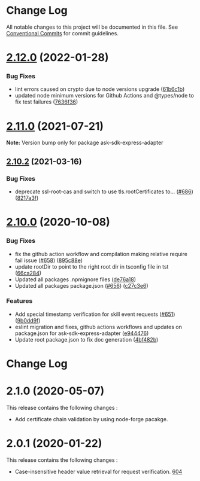 # Change Log

All notable changes to this project will be documented in this file.
See [Conventional Commits](https://conventionalcommits.org) for commit guidelines.

# [2.12.0](https://github.com/alexa/alexa-skills-kit-sdk-for-nodejs/compare/v2.11.0...v2.12.0) (2022-01-28)


### Bug Fixes

* lint errors caused on crypto due to node versions upgrade ([61b6c1b](https://github.com/alexa/alexa-skills-kit-sdk-for-nodejs/commit/61b6c1bc5524ae4732448dfb337911c4da5cf8e3))
* updated node minimum versions for Github Actions and @types/node to fix test failures ([7636f36](https://github.com/alexa/alexa-skills-kit-sdk-for-nodejs/commit/7636f3628b26af3fce0088105bb4b6738b9299c8))





# [2.11.0](https://github.com/alexa/alexa-skills-kit-sdk-for-nodejs/compare/v2.10.2...v2.11.0) (2021-07-21)

**Note:** Version bump only for package ask-sdk-express-adapter





## [2.10.2](https://github.com/alexa/alexa-skills-kit-sdk-for-nodejs/compare/v2.10.0...v2.10.2) (2021-03-16)


### Bug Fixes

* deprecate ssl-root-cas and switch to use tls.rootCertificates to… ([#686](https://github.com/alexa/alexa-skills-kit-sdk-for-nodejs/issues/686)) ([8217a3f](https://github.com/alexa/alexa-skills-kit-sdk-for-nodejs/commit/8217a3f38ce1cba9d6b5b9d2488902cf12322cb7))





# [2.10.0](https://github.com/alexa/alexa-skills-kit-sdk-for-nodejs/compare/v2.9.0...v2.10.0) (2020-10-08)


### Bug Fixes

* fix the github action workflow and compilation making relative require fail issue ([#658](https://github.com/alexa/alexa-skills-kit-sdk-for-nodejs/issues/658)) ([895c88e](https://github.com/alexa/alexa-skills-kit-sdk-for-nodejs/commit/895c88e8bd875488a62966680a3d9d8eb2bcd9ea))
* update rootDir to point to the right root dir in tsconfig file in tst ([66ca284](https://github.com/alexa/alexa-skills-kit-sdk-for-nodejs/commit/66ca284e13ed1dc881a13d69a399035eb4725e28))
* Updated all packages .npmignore files ([de76a18](https://github.com/alexa/alexa-skills-kit-sdk-for-nodejs/commit/de76a18bcd21c6a411ddd72a09064e6d8b00c6ae))
* Updated all packages package.json ([#656](https://github.com/alexa/alexa-skills-kit-sdk-for-nodejs/issues/656)) ([c27c3e6](https://github.com/alexa/alexa-skills-kit-sdk-for-nodejs/commit/c27c3e6842834d0fea365613da7f3598955b558f))


### Features

* Add special timestamp verification for skill event requests ([#651](https://github.com/alexa/alexa-skills-kit-sdk-for-nodejs/issues/651)) ([9b0dd9f](https://github.com/alexa/alexa-skills-kit-sdk-for-nodejs/commit/9b0dd9fbd0169e140be09ed3dfda2e30772dd0af))
* eslint migration and fixes, github actions workflows and updates on package.json for ask-sdk-express-adapter ([e944476](https://github.com/alexa/alexa-skills-kit-sdk-for-nodejs/commit/e94447697fe0b93f7dc35bd201ac40b02ec7a811))
* Update root package.json to fix doc generation ([4bf482b](https://github.com/alexa/alexa-skills-kit-sdk-for-nodejs/commit/4bf482bb889fc9b93ad8d0afe8725862c5690f24))





# Change Log

# 2.1.0 (2020-05-07)

This release contains the following changes : 

- Add certificate chain validation by using node-forge pacakge.

# 2.0.1 (2020-01-22)

This release contains the following changes : 

- Case-insensitive header value retrieval for request verification. [604](https://github.com/alexa/alexa-skills-kit-sdk-for-nodejs/issues/604)

